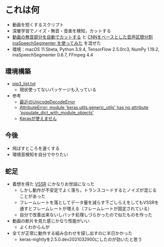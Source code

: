 # これは何

- 動画を短くするスクリプト
- 深層学習でノイズ・無音・音楽を検知，カットする
- [動画の無音部分を自動でカットする](https://nantekottai.com/2020/06/14/video-cut-silence/) と [CNNをベースとした音声区間分割 inaSpeechSegmenter を使ってみた](https://qiita.com/Nahuel/items/aba4eaabd686a1d89c37) を混ぜた
- 環境：macOS 11.5beta, Python 3.9.4, TensorFlow 2.5.0rc3, NumPy 1.19.2, inaSpeechSegmenter 0.6.7, FFmpeg 4.4

## 環境構築

- [pip3_list.txt](pip3_list.txt)
  - 現状使ってないパッケージも入っている
- 参考
  - [最近のUnicodeDecodeError](https://qiita.com/ousttrue/items/527a9c3045f710806aa9)
  - [AttributeError: module 'keras.utils.generic_utils' has no attribute 'populate_dict_with_module_objects'](https://qiita.com/hiro716/items/f3a1c9d926d345f514cf)
  - [Kerasが使えません](https://teratail.com/questions/341681?sip=n0070000_019)

## 今後

- 飛ばすところを速くする
- 環境音検知を自分でやりたい

## 蛇足

- 着想を得た [VSSR](https://nantekottai.com/2020/07/11/vssr/) にかなりお世話になった
  - しかし動作が不安定でよく落ち，トランスコードするとノイズが混じることがあった
  - フレームレートを落としてデータ量を減らす下ごしらえをしてもVSSRを通すとフレームレートが増える（フレームレートが固定されている）
  - 自分で改善出来ないしバッチ処理しづらかったので似たものを作った
- 動画の断片を見た感じかなり性能がいい
  - よくわからんが
- 全てが正常に動作する組み合わせを探し出すのに半日かかった
  - keras-nightlyを2.5.0.dev2021032900にしたのが効いたと思う
